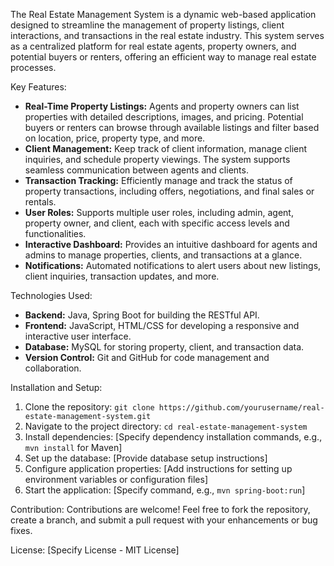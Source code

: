 The Real Estate Management System is a dynamic web-based application designed to streamline the management of property listings, client interactions, and transactions in the real estate industry. This system serves as a centralized platform for real estate agents, property owners, and potential buyers or renters, offering an efficient way to manage real estate processes.

Key Features:
- **Real-Time Property Listings:** Agents and property owners can list properties with detailed descriptions, images, and pricing. Potential buyers or renters can browse through available listings and filter based on location, price, property type, and more.
- **Client Management:** Keep track of client information, manage client inquiries, and schedule property viewings. The system supports seamless communication between agents and clients.
- **Transaction Tracking:** Efficiently manage and track the status of property transactions, including offers, negotiations, and final sales or rentals.
- **User Roles:** Supports multiple user roles, including admin, agent, property owner, and client, each with specific access levels and functionalities.
- **Interactive Dashboard:** Provides an intuitive dashboard for agents and admins to manage properties, clients, and transactions at a glance.
- **Notifications:** Automated notifications to alert users about new listings, client inquiries, transaction updates, and more.

Technologies Used:
- **Backend:** Java, Spring Boot for building the RESTful API.
- **Frontend:** JavaScript, HTML/CSS for developing a responsive and interactive user interface.
- **Database:** MySQL for storing property, client, and transaction data.
- **Version Control:** Git and GitHub for code management and collaboration.

Installation and Setup:
1. Clone the repository: `git clone https://github.com/yourusername/real-estate-management-system.git`
2. Navigate to the project directory: `cd real-estate-management-system`
3. Install dependencies: [Specify dependency installation commands, e.g., `mvn install` for Maven]
4. Set up the database: [Provide database setup instructions]
5. Configure application properties: [Add instructions for setting up environment variables or configuration files]
6. Start the application: [Specify command, e.g., `mvn spring-boot:run`]

Contribution:
Contributions are welcome! Feel free to fork the repository, create a branch, and submit a pull request with your enhancements or bug fixes.

License:
[Specify License - MIT License]
